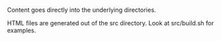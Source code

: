 Content goes directly into the underlying directories.

HTML files are generated out of the src directory. Look at src/build.sh for examples.
